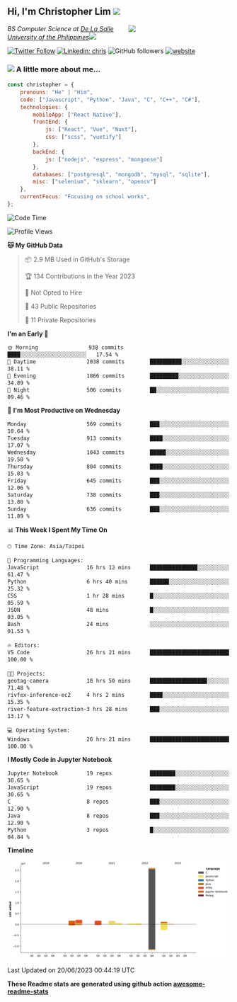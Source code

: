 <h2>Hi, I'm Christopher Lim <img src="https://media3.giphy.com/media/r3SVtaGUukD5V6UjzP/giphy.gif" width="50" /></h2>
<img align='right' src="https://media.giphy.com/media/M9gbBd9nbDrOTu1Mqx/giphy.gif" width="230">
<p><em>BS Computer Science at <a href="https://www.dlsu.edu.ph/">De La Salle University of the Philippines</a><img src="https://media.giphy.com/media/WUlplcMpOCEmTGBtBW/giphy.gif" width="30"> 
</em></p>

[![Twitter Follow](https://img.shields.io/twitter/follow/ClovesJL?label=Follow)](https://twitter.com/intent/follow?screen_name=ClovesJL)
[![Linkedin: chris](https://img.shields.io/badge/-chris-blue?style=flat-square&logo=Linkedin&logoColor=white&link=https://www.linkedin.com/in/christopher-lim-122831183/)](https://www.linkedin.com/in/christopher-lim-122831183/)
![GitHub followers](https://img.shields.io/github/followers/cc-visionary?label=Follow&style=social)
[![website](https://img.shields.io/badge/Website-46a2f1.svg?&style=flat-square&logo=Google-Chrome&logoColor=white&link=http://christopherlim.surge.sh/)](http://christopherlim.surge.sh/)

### <img src="https://media.giphy.com/media/VgCDAzcKvsR6OM0uWg/giphy.gif" width="50"> A little more about me...  

```javascript
const christopher = {
    pronouns: "He" | "Him",
    code: ["Javascript", "Python", "Java", "C", "C++", "C#"],
    technologies: {
        mobileApp: ["React Native"],
        frontEnd: {
            js: ["React", "Vue", "Nuxt"],
            css: ["scss", "vuetify"]
        },
        backEnd: {
            js: ["nodejs", "express", "mongoose"]
        },
        databases: ["postgresql", "mongodb", "mysql", "sqlite"],
        misc: ["selenium", "sklearn", "opencv"]
    },
    currentFocus: "Focusing on school works",
};
```

<!--START_SECTION:waka-->
![Code Time](http://img.shields.io/badge/Code%20Time-765%20hrs%2021%20mins-blue)

![Profile Views](http://img.shields.io/badge/Profile%20Views-0-blue)

**🐱 My GitHub Data** 

> 📦 2.9 MB Used in GitHub's Storage 
 > 
> 🏆 134 Contributions in the Year 2023
 > 
> 🚫 Not Opted to Hire
 > 
> 📜 43 Public Repositories 
 > 
> 🔑 11 Private Repositories 
 > 
**I'm an Early 🐤** 

```text
🌞 Morning                938 commits         ████░░░░░░░░░░░░░░░░░░░░░   17.54 % 
🌆 Daytime                2038 commits        ██████████░░░░░░░░░░░░░░░   38.11 % 
🌃 Evening                1866 commits        █████████░░░░░░░░░░░░░░░░   34.89 % 
🌙 Night                  506 commits         ██░░░░░░░░░░░░░░░░░░░░░░░   09.46 % 
```
📅 **I'm Most Productive on Wednesday** 

```text
Monday                   569 commits         ███░░░░░░░░░░░░░░░░░░░░░░   10.64 % 
Tuesday                  913 commits         ████░░░░░░░░░░░░░░░░░░░░░   17.07 % 
Wednesday                1043 commits        █████░░░░░░░░░░░░░░░░░░░░   19.50 % 
Thursday                 804 commits         ████░░░░░░░░░░░░░░░░░░░░░   15.03 % 
Friday                   645 commits         ███░░░░░░░░░░░░░░░░░░░░░░   12.06 % 
Saturday                 738 commits         ███░░░░░░░░░░░░░░░░░░░░░░   13.80 % 
Sunday                   636 commits         ███░░░░░░░░░░░░░░░░░░░░░░   11.89 % 
```


📊 **This Week I Spent My Time On** 

```text
🕑︎ Time Zone: Asia/Taipei

💬 Programming Languages: 
JavaScript               16 hrs 12 mins      ███████████████░░░░░░░░░░   61.47 % 
Python                   6 hrs 40 mins       ██████░░░░░░░░░░░░░░░░░░░   25.32 % 
CSS                      1 hr 28 mins        █░░░░░░░░░░░░░░░░░░░░░░░░   05.59 % 
JSON                     48 mins             █░░░░░░░░░░░░░░░░░░░░░░░░   03.05 % 
Bash                     24 mins             ░░░░░░░░░░░░░░░░░░░░░░░░░   01.53 % 

🔥 Editors: 
VS Code                  26 hrs 21 mins      █████████████████████████   100.00 % 

🐱‍💻 Projects: 
geotag-camera            18 hrs 50 mins      ██████████████████░░░░░░░   71.48 % 
rivfex-inference-ec2     4 hrs 2 mins        ████░░░░░░░░░░░░░░░░░░░░░   15.35 % 
river-feature-extraction-3 hrs 28 mins       ███░░░░░░░░░░░░░░░░░░░░░░   13.17 % 

💻 Operating System: 
Windows                  26 hrs 21 mins      █████████████████████████   100.00 % 
```

**I Mostly Code in Jupyter Notebook** 

```text
Jupyter Notebook         19 repos            ████████░░░░░░░░░░░░░░░░░   30.65 % 
JavaScript               19 repos            ████████░░░░░░░░░░░░░░░░░   30.65 % 
C                        8 repos             ███░░░░░░░░░░░░░░░░░░░░░░   12.90 % 
Java                     8 repos             ███░░░░░░░░░░░░░░░░░░░░░░   12.90 % 
Python                   3 repos             █░░░░░░░░░░░░░░░░░░░░░░░░   04.84 % 
```



**Timeline**

![Lines of Code chart](https://raw.githubusercontent.com/cc-visionary/cc-visionary/master/assets/bar_graph.png)


 Last Updated on 20/06/2023 00:44:19 UTC
<!--END_SECTION:waka-->

**These Readme stats are generated using github action [awesome-readme-stats](https://github.com/anmol098/waka-readme-stats)**

